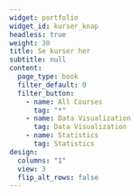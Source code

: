 ```yaml
---
widget: portfolio
widget_id: kurser_knap
headless: true
weight: 30
title: Se kurser her
subtitle: null
content:
  page_type: book
  filter_default: 0
  filter_button:
    - name: All Courses
      tag: "*"
    - name: Data Visualization
      tag: Data Visualization
    - name: Statistics
      tag: Statistics
design:
  columns: "1"
  view: 3
  flip_alt_rows: false
---
```

